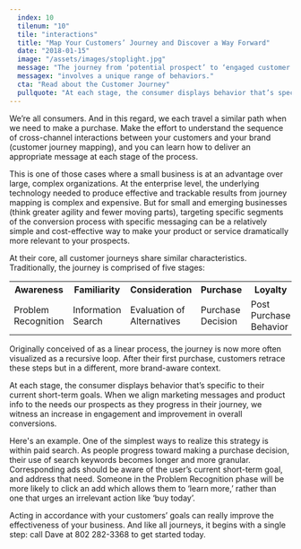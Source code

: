```yaml
---
  index: 10
  tilenum: "10"
  tile: "interactions"
  title: "Map Your Customers’ Journey and Discover a Way Forward"
  date: "2018-01-15"
  image: "/assets/images/stoplight.jpg"
  message: "The journey from ‘potential prospect’ to ‘engaged customer’"
  messagex: "involves a unique range of behaviors."
  cta: "Read about the Customer Journey"
  pullquote: "At each stage, the consumer displays behavior that’s specific to their current short-term goals."
---
```


<div>

We’re all consumers. And in this regard, we each travel a similar path when we need to make a purchase. Make the effort to understand the sequence of cross-channel interactions between your customers and your brand (customer journey mapping), and you can learn how to deliver an appropriate message at each stage of the process.

This is one of those cases where a small business is at an advantage over large, complex organizations. At the enterprise level, the underlying technology needed to produce effective and trackable results from journey mapping is complex and expensive. But for small and emerging businesses (think greater agility and fewer moving parts), targeting specific segments of the conversion process with specific messaging can be a relatively simple and cost-effective way to make your product or service dramatically more relevant to your prospects.

At their core, all customer journeys share similar characteristics. Traditionally, the journey is comprised of five stages:

<table>
<tr>
	<th>Awareness</th><th>Familiarity</th><th>Consideration</th><th>Purchase</th><th>Loyalty</th>
</tr>
<tr>
	<td>Problem Recognition</td>
		<td>Information Search</td>
		<td>Evaluation of Alternatives</td>
		<td>Purchase Decision</td>
		<td>Post Purchase Behavior </td>
	</tr>
</table>

Originally conceived of as a linear process, the journey is now more often visualized as a recursive loop. After their first purchase, customers retrace these steps but in a different, more brand-aware context.

At each stage, the consumer displays behavior that’s specific to their current short-term goals. When we align marketing messages and product info to the needs our prospects as they progress in their journey, we witness an increase in engagement and improvement in overall conversions.

Here's an example. One of the simplest ways to realize this strategy is within paid search. As people progress toward making a purchase decision, their use of search keywords becomes longer and more granular. Corresponding ads should be aware of the user’s current short-term goal, and address that need. Someone in the Problem Recognition phase will be more likely to click an add which allows them to ‘learn more,’ rather than one that urges an irrelevant action like ‘buy today’.

Acting in accordance with your customers’ goals can really improve the effectiveness of your business. And like all journeys, it begins with a single step: call Dave at 802 282-3368 to get started today.

</div>
